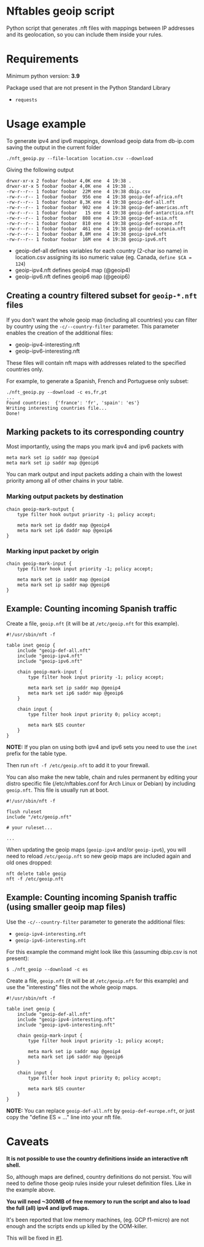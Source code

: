 # Nftables geoip script

Python script that generates .nft files with mappings between IP addresses
and its geolocation, so you can include them inside your rules.


# Requirements

Minimum python version: **3.9**

Package used that are not present in the Python Standard Library

- `requests`


# Usage example

To generate ipv4 and ipv6 mappings, download geoip data from db-ip.com
saving the output in the current folder

```
./nft_geoip.py --file-location location.csv --download
```

Giving the following output

```
drwxr-xr-x 2 foobar foobar 4,0K ene  4 19:38 .
drwxr-xr-x 5 foobar foobar 4,0K ene  4 19:38 ..
-rw-r--r-- 1 foobar foobar  22M ene  4 19:38 dbip.csv
-rw-r--r-- 1 foobar foobar  956 ene  4 19:38 geoip-def-africa.nft
-rw-r--r-- 1 foobar foobar 8,3K ene  4 19:38 geoip-def-all.nft
-rw-r--r-- 1 foobar foobar  902 ene  4 19:38 geoip-def-americas.nft
-rw-r--r-- 1 foobar foobar   15 ene  4 19:38 geoip-def-antarctica.nft
-rw-r--r-- 1 foobar foobar  808 ene  4 19:38 geoip-def-asia.nft
-rw-r--r-- 1 foobar foobar  810 ene  4 19:38 geoip-def-europe.nft
-rw-r--r-- 1 foobar foobar  461 ene  4 19:38 geoip-def-oceania.nft
-rw-r--r-- 1 foobar foobar 8,8M ene  4 19:38 geoip-ipv4.nft
-rw-r--r-- 1 foobar foobar  16M ene  4 19:38 geoip-ipv6.nft
```

* geoip-def-all defines variables for each country (2-char iso name)
  in location.csv assigning its iso numeric value (eg. Canada, `define $CA = 124`)
* geoip-ipv4.nft defines geoip4 map (@geoip4)
* geoip-ipv6.nft defines geoip6 map (@geoip6)

## Creating a country filtered subset for `geoip-*.nft` files

If you don't want the whole geoip map (including all countries) you can filter
by country using the `-c/--country-filter` parameter. This parameter enables
the creation of the additional files:

- geoip-ipv4-interesting.nft
- geoip-ipv6-interesting.nft

These files will contain nft maps with addresses related to the specified
countries only.

For example, to generate a Spanish, French and Portuguese only subset:

```
./nft_geoip.py --download -c es,fr,pt
...
Found countries:  {'france': 'fr', 'spain': 'es'}
Writing interesting countries file...
Done!
```

## Marking packets to its corresponding country

Most importantly, using the maps you mark ipv4 and ipv6 packets with

```
meta mark set ip saddr map @geoip4
meta mark set ip saddr map @geoip6
```

You can mark output and input packets adding a chain with the
lowest priority among all of other chains in your table.

### Marking output packets by destination
```
chain geoip-mark-output {
	type filter hook output priority -1; policy accept;

	meta mark set ip daddr map @geoip4
	meta mark set ip6 daddr map @geoip6
}
```

### Marking input packet by origin
```
chain geoip-mark-input {
	type filter hook input priority -1; policy accept;

	meta mark set ip saddr map @geoip4
	meta mark set ip saddr map @geoip6
}
```

## Example: Counting incoming Spanish traffic

Create a file, `geoip.nft` (it will be at `/etc/geoip.nft` for this example).
```
#!/usr/sbin/nft -f

table inet geoip {
	include "geoip-def-all.nft"
	include "geoip-ipv4.nft"
	include "geoip-ipv6.nft"

	chain geoip-mark-input {
		type filter hook input priority -1; policy accept;

		meta mark set ip saddr map @geoip4
		meta mark set ip6 saddr map @geoip6
	}

	chain input {
		type filter hook input priority 0; policy accept;

		meta mark $ES counter
	}
}
```
__NOTE:__ If you plan on using both ipv4 and ipv6 sets you need to use the `inet` prefix for the table type.

Then  run ```nft -f /etc/geoip.nft``` to add it to your firewall.

You can also make the new table, chain and rules permanent by editing your distro specific file
(/etc/nftables.conf for Arch Linux or Debian) by including `geoip.nft`. This file is usually run at boot.
```
#!/usr/sbin/nft -f

flush ruleset
include "/etc/geoip.nft"

# your ruleset...

...
```

When updating the geoip maps (`geoip-ipv4` and/or `geoip-ipv6`), you will need to
reload `/etc/geoip.nft` so new geoip maps are included again and old ones dropped:
```
nft delete table geoip
nft -f /etc/geoip.nft
```

## Example: Counting incoming Spanish traffic (using smaller geoip map files)

Use the `-c/--country-filter` parameter to generate the additional files:

- `geoip-ipv4-interesting.nft`
- `geoip-ipv6-interesting.nft`

For this example the command might look like this (assuming dbip.csv is not
present):

```
$ ./nft_geoip --download -c es
```

Create a file, `geoip.nft` (it will be at `/etc/geoip.nft` for this example)
and use the "interesting" files not the whole geoip maps.
```
#!/usr/sbin/nft -f

table inet geoip {
	include "geoip-def-all.nft"
	include "geoip-ipv4-interesting.nft"
	include "geoip-ipv6-interesting.nft"

	chain geoip-mark-input {
		type filter hook input priority -1; policy accept;

		meta mark set ip saddr map @geoip4
		meta mark set ip6 saddr map @geoip6
	}

	chain input {
		type filter hook input priority 0; policy accept;

		meta mark $ES counter
	}
}
```
__NOTE:__ You can replace `geoip-def-all.nft` by `geoip-def-europe.nft`, or
just copy the "define ES = ..." line into your nft file.


# Caveats

__It is not possible to use the country definitions inside an interactive
nft shell.__

So, although maps are defined, country definitions do not persist.
You will need to define those geoip rules inside your ruleset definition
files. Like in the example above.

__You will need ~300MB of free memory to run the script and also to load
the full (all) ipv4 and ipv6 maps.__

It's been reported that low memory machines, (eg. GCP f1-micro) are not
enough and the scripts ends up killed by the OOM-killer.

This will be fixed in [#1](https://github.com/JMGuisadoG/nftables-geoip/issues/1).
